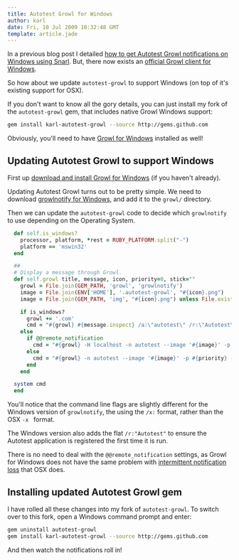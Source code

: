 ```yaml
---
title: Autotest Growl for Windows
author: karl
date: Fri, 10 Jul 2009 10:32:48 GMT
template: article.jade
---
```


In a previous blog post I detailed [how to get Autotest Growl notifications on Windows using Snarl](http://monket.net/blog/2009/06/autotest-growl-notifications-on-windows-using-snarl/). But, there now exists an [official Growl client for Windows](http://www.growlforwindows.com/gfw/).

So how about we update `autotest-growl` to support Windows (on top of it's existing support for OSX).

If you don't want to know all the gory details, you can just install my fork of the `autotest-growl` gem, that includes native Growl Windows support:

```bash
gem install karl-autotest-growl --source http://gems.github.com
```

Obviously, you'll need to have [Growl for Windows](http://www.growlforwindows.com/gfw/) installed as well!

## Updating Autotest Growl to support Windows

First up [download and install Growl for Windows](http://www.growlforwindows.com/gfw/) (if you haven't already).

Updating Autotest Growl turns out to be pretty simple. We need to download [growlnotify for Windows](http://www.growlforwindows.com/gfw/help/growlnotify.aspx), and add it to the `growl/` directory.

Then we can update the `autotest-growl` code to decide which `growlnotify` to use depending on the Operating System.

```ruby
  def self.is_windows?
    processor, platform, *rest = RUBY_PLATFORM.split("-")
    platform == 'mswin32'
  end

  ##
  # Display a message through Growl.
  def self.growl title, message, icon, priority=0, stick=""
    growl = File.join(GEM_PATH, 'growl', 'growlnotify')
    image = File.join(ENV['HOME'], '.autotest-growl', "#{icon}.png")
    image = File.join(GEM_PATH, 'img', "#{icon}.png") unless File.exists?(image)

    if is_windows?
      growl += '.com'
      cmd = "#{growl} #{message.inspect} /a:\"autotest\" /r:\"Autotest\" /n:\"Autotest\" /i:\"#{image}\" /p:#{priority} /t:\"#{title}\""
    else
      if @@remote_notification
        cmd = "#{growl} -H localhost -n autotest --image '#{image}' -p #{priority} -m #{message.inspect} '#{title}' #{stick}"
      else
        cmd = "#{growl} -n autotest --image '#{image}' -p #{priority} -m #{message.inspect} '#{title}' #{stick}"
      end
    end

  system cmd
  end
```

You'll notice that the command line flags are slightly different for the Windows version of `growlnotify`, the using the `/x:` format, rather than the OSX `-x ` format.

The Windows version also adds the flat `/r:"Autotest"` to ensure the Autotest application is registered the first time it is run.

There is no need to deal with the `@@remote_notification` settings, as Growl for Windows does not have the same problem with [intermittent notification loss](https://bugs.launchpad.net/growl/+bug/267767) that OSX does.

## Installing updated Autotest Growl gem

I have rolled all these changes into my fork of `autotest-growl`. To switch over to this fork, open a Windows command prompt and enter:

```bash
gem uninstall autotest-growl
gem install karl-autotest-growl --source http://gems.github.com
```

And then watch the notifications roll in!
